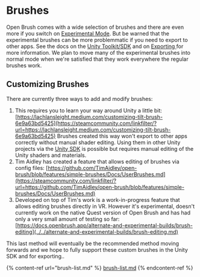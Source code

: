 # Brushes

Open Brush comes with a wide selection of brushes and there are even more if you switch on [Experimental Mode](../experimental-mode.md). But be warned that the experimental brushes can be more problemmatic if you need to export to other apps. See the docs on the [Unity Toolkit/SDK](../open-brush-unity-sdk.md) and on [Exporting ](../exporting-open-brush-sketches-to-other-apps.md)for more information. We plan to move many of the experimental brushes into normal mode when we're satisfied that they work everywhere the regular brushes work.

## Customizing Brushes

There are currently three ways to add and modify brushes:

1. This requires you to learn your way around Unity a little bit: [https://lachlansleight.medium.com/customizing-tilt-brush-6e9a63bd5425](https://steamcommunity.com/linkfilter/?url=https://lachlansleight.medium.com/customizing-tilt-brush-6e9a63bd5425) Brushes created this way won't export to other apps correctly without manual shader editing. Using them in other Unity projects via the [Unity SDK](../open-brush-unity-sdk.md) is possible but requires manual editing of the Unity shaders and materials.
2. Tim Aidley has created a feature that allows editing of brushes via config files: [https://github.com/TimAidley/open-brush/blob/features/simple-brushes/Docs/UserBrushes.md](https://steamcommunity.com/linkfilter/?url=https://github.com/TimAidley/open-brush/blob/features/simple-brushes/Docs/UserBrushes.md)
3. Developed on top of Tim's work is a work-in-progress feature that allows editing brushes directly in VR. However it's experimental, doesn't currently work on the native Quest version of Open Brush and has had only a very small amount of testing so far: [https://docs.openbrush.app/alternate-and-experimental-builds/brush-editing](../../alternate-and-experimental-builds/brush-editing.md)

This last method will eventually be the recommended method moving forwards and we hope to fully support these custom brushes in the Unity SDK and for exporting..

{% content-ref url="brush-list.md" %}
[brush-list.md](brush-list.md)
{% endcontent-ref %}

